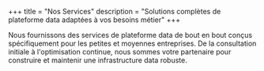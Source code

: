 +++
title = "Nos Services"
description = "Solutions complètes de plateforme data adaptées à vos besoins métier"
+++

Nous fournissons des services de plateforme data de bout en bout conçus spécifiquement pour les petites et moyennes entreprises. De la consultation initiale à l'optimisation continue, nous sommes votre partenaire pour construire et maintenir une infrastructure data robuste.
